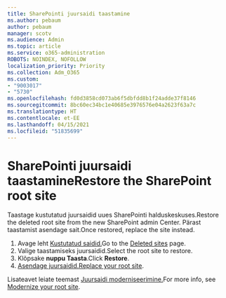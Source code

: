 ```yaml
---
title: SharePointi juursaidi taastamine
ms.author: pebaum
author: pebaum
manager: scotv
ms.audience: Admin
ms.topic: article
ms.service: o365-administration
ROBOTS: NOINDEX, NOFOLLOW
localization_priority: Priority
ms.collection: Adm_O365
ms.custom:
- "9003017"
- "5730"
ms.openlocfilehash: fd0d3858cd073ab6f5dbfdd8b1f24adde37f8146
ms.sourcegitcommit: 8bc60ec34bc1e40685e3976576e04a2623f63a7c
ms.translationtype: HT
ms.contentlocale: et-EE
ms.lasthandoff: 04/15/2021
ms.locfileid: "51835699"
---
```

# <a name="restore-the-sharepoint-root-site"></a><span data-ttu-id="07c19-102">SharePointi juursaidi taastamine</span><span class="sxs-lookup"><span data-stu-id="07c19-102">Restore the SharePoint root site</span></span>

<span data-ttu-id="07c19-103">Taastage kustutatud juursaidid uues SharePointi halduskeskuses.</span><span class="sxs-lookup"><span data-stu-id="07c19-103">Restore the deleted root site from the new SharePoint admin Center.</span></span> <span data-ttu-id="07c19-104">Pärast taastamist asendage sait.</span><span class="sxs-lookup"><span data-stu-id="07c19-104">Once restored, replace the site instead.</span></span>

1. <span data-ttu-id="07c19-105">Avage leht [Kustutatud saidid.](https://admin.microsoft.com/sharepoint?page=recycleBin&modern=true)</span><span class="sxs-lookup"><span data-stu-id="07c19-105">Go to the [Deleted sites](https://admin.microsoft.com/sharepoint?page=recycleBin&modern=true) page.</span></span> 
2. <span data-ttu-id="07c19-106">Valige taastamiseks juursaidid.</span><span class="sxs-lookup"><span data-stu-id="07c19-106">Select the root site to restore.</span></span>
3. <span data-ttu-id="07c19-107">Klõpsake **nuppu Taasta**.</span><span class="sxs-lookup"><span data-stu-id="07c19-107">Click **Restore**.</span></span>
4. <span data-ttu-id="07c19-108">[Asendage juursaidid.](https://docs.microsoft.com/sharepoint/troubleshoot/sites/url-that-resides-under-root-site-collection-is-broken)</span><span class="sxs-lookup"><span data-stu-id="07c19-108">[Replace your root site](https://docs.microsoft.com/sharepoint/troubleshoot/sites/url-that-resides-under-root-site-collection-is-broken).</span></span>

<span data-ttu-id="07c19-109">Lisateavet leiate teemast [Juursaidi moderniseerimine.](https://docs.microsoft.com/sharepoint/modern-root-site)</span><span class="sxs-lookup"><span data-stu-id="07c19-109">For more info, see [Modernize your root site](https://docs.microsoft.com/sharepoint/modern-root-site).</span></span>
